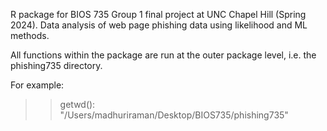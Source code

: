 R package for BIOS 735 Group 1 final project at UNC Chapel Hill (Spring 2024). Data analysis of web page phishing data using likelihood and ML methods.

All functions within the package are run at the outer package level, i.e. the phishing735 directory.

For example:
> > getwd():
> "/Users/madhuriraman/Desktop/BIOS735/phishing735"

